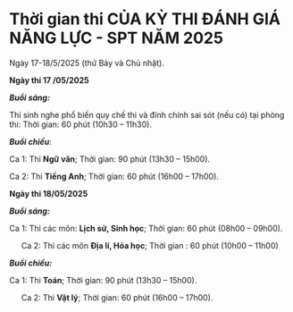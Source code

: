 # Thời gian thi CỦA KỲ THI ĐÁNH GIÁ NĂNG LỰC - SPT NĂM 2025

Ngày 17-18/5/2025 (thứ Bảy và Chủ nhật). 

**Ngày thi 17 /05/2025**

***Buổi sáng:*** 

Thí sinh nghe phổ biến quy chế thi và đính chính sai sót (nếu có) tại phòng thi: Thời gian: 60 phút (10h30 – 11h30). 

***Buổi chiều***: 

Ca 1: Thi **Ngữ văn**; Thời gian: 90 phút (13h30 – 15h00).

Ca 2: Thi **Tiếng Anh**; Thời gian: 60 phút (16h00 – 17h00).

**Ngày thi 18/05/2025**

***Buổi sáng:*** 

Ca 1: Thi các môn: **Lịch sử, Sinh học**; Thời gian: 60 phút (08h00 – 09h00).

`	`Ca 2: Thi các môn **Địa lí, Hóa học**; Thời gian : 60 phút (10h00 – 11h00)

***Buổi chiều:*** 

Ca 1: Thi **Toán**; Thời gian: 90 phút (13h30 – 15h00).

`	`Ca 2: Thi **Vật lý**; Thời gian: 60 phút (16h00 – 17h00).